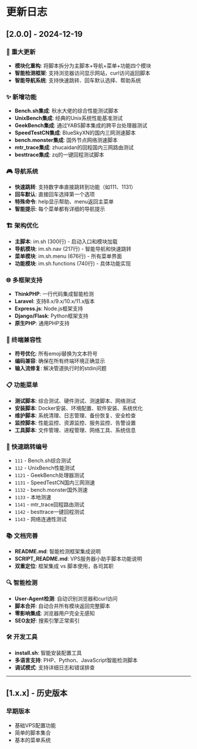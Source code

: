 # 更新日志

## [2.0.0] - 2024-12-19

### 🎉 重大更新
- **模块化重构**: 将脚本拆分为主脚本+导航+菜单+功能四个模块
- **智能检测框架**: 支持浏览器访问显示网站，curl访问返回脚本
- **智能导航系统**: 支持快速跳转、回车默认选择、帮助系统

### ✨ 新增功能
- **Bench.sh集成**: 秋水大佬的综合性能测试脚本
- **UnixBench集成**: 经典的Unix系统性能基准测试
- **GeekBench集成**: 通过YABS脚本集成的跨平台处理器测试
- **SpeedTestCN集成**: BlueSkyXN的国内三网测速脚本
- **bench.monster集成**: 国外节点网络测速脚本
- **mtr_trace集成**: zhucaidan的回程国内三网路由测试
- **besttrace集成**: zq的一键回程测试脚本

### 🎮 导航系统
- **快速跳转**: 支持数字串直接跳转到功能（如111、1131）
- **回车默认**: 直接回车选择第一个选项
- **特殊命令**: help显示帮助、menu返回主菜单
- **智能提示**: 每个菜单都有详细的导航提示

### 🏗️ 架构优化
- **主脚本**: im.sh (300行) - 启动入口和模块加载
- **导航模块**: im.sh.nav (217行) - 智能导航和快速跳转
- **菜单模块**: im.sh.menu (676行) - 所有菜单界面
- **功能模块**: im.sh.functions (740行) - 具体功能实现

### 🌐 多框架支持
- **ThinkPHP**: 一行代码集成智能检测
- **Laravel**: 支持8.x/9.x/10.x/11.x版本
- **Express.js**: Node.js框架支持
- **Django/Flask**: Python框架支持
- **原生PHP**: 通用PHP支持

### 🔧 终端兼容性
- **符号优化**: 所有emoji替换为文本符号
- **编码兼容**: 确保在所有终端环境正确显示
- **输入流修复**: 解决管道执行时的stdin问题

### 📋 功能菜单
- **测试脚本**: 综合测试、硬件测试、测速脚本、网络测试
- **安装脚本**: Docker安装、环境配置、软件安装、系统优化
- **维护脚本**: 系统清理、日志管理、备份恢复、安全检查
- **监控脚本**: 性能监控、资源监控、服务监控、告警设置
- **工具脚本**: 文件管理、进程管理、网络工具、系统信息

### 🚀 快速跳转编号
- `111` - Bench.sh综合测试
- `112` - UnixBench性能测试
- `1121` - GeekBench处理器测试
- `1131` - SpeedTestCN国内三网测速
- `1132` - bench.monster国外测速
- `1133` - 本地测速
- `1141` - mtr_trace回程路由测试
- `1142` - besttrace一键回程测试
- `1143` - 网络连通性测试

### 📚 文档完善
- **README.md**: 智能检测框架集成说明
- **SCRIPT_README.md**: VPS服务器小助手脚本功能说明
- **双重定位**: 框架集成 vs 脚本使用，各司其职

### 🔍 智能检测
- **User-Agent检测**: 自动识别浏览器和curl访问
- **脚本合并**: 自动合并所有模块返回完整脚本
- **零影响集成**: 浏览器用户完全无感知
- **SEO友好**: 搜索引擎正常索引

### 🛠️ 开发工具
- **install.sh**: 智能安装配置工具
- **多语言支持**: PHP、Python、JavaScript智能检测脚本
- **调试模式**: 支持详细日志和错误排查

---

## [1.x.x] - 历史版本

### 早期版本
- 基础VPS配置功能
- 简单的脚本集合
- 基本的菜单系统 